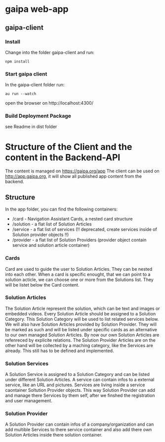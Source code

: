 gaipa web-app
=============

gaipa-client
------------

### Install

Change into the folder gaipa-client and run:

``
npm install
``

### Start gaipa client

In the gaipa-client folder run:

``
au run --watch
``

open the browser on http://localhost:4300/

### Build Deployment Package

see Readme in dist folder

Structure of the Client and the content in the Backend-API
==========================================================

The content is managed on https://gaipa.org/app
The client can be used on http://app.gaipa.org, it will show all published app content from the backend.

Structure
---------

In the app folder, you can find the following containers:

- /card - Navigation Assistant Cards, a nested card structure
- /solution - a flat list of Solution Articles
- /service - a flat list of services  (!! deprecated, create services inside of Solution provider objects !!)
- /provider - a flat list of Solution Providers (provider object contain service and solution article container)


### Cards

Card are used to guide the user to Solution Articles. They can be nested into each other. When a card is specific enought, that we can point to a solution acticle, we can choose one or more from the Solutions list. They will be listet below the Card content.

### Solution Articles

The Solution Article represent the solution, which can be text and images or embedded videos. Every Solution Article should be assigned to a Solution Category. This Solution Category will be used to list related services below. We will also have Solution Articles provided by Solution Provider. They will be marked as such and will be listed under specific cards as an alternative to our own managed Solution Articles. By now our own Solution Articles are refenreced by explicite relations. The Solution Provider Articles are on the other hand will be collected by a maching category, like the Services are already. This still has to be defined and implemented.

### Solution Services

A Solution Service is assigned to a Solution Category and can be listed under different Solution Articles. A service can contain infos to a external service, like an URL and pictures. Services are living inside a service caontainer Soltution Provider objects. This way Solution Provider can add and manage there Services by them self, after we finshed the registration and user management.

### Solution Provider

A Solution Provider can contain infos of a company/organization and can add multible Services to there service container and also add there own Solution Articles inside there solution container.